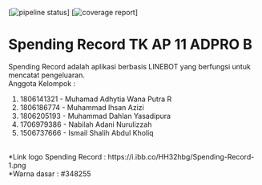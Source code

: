 [![pipeline status](https://gitlab.com/TKAdpro11/SpendingRecord/badges/master/pipeline.svg)]
[![coverage report](https://gitlab.com/TKAdpro11/SpendingRecord/badges/master/coverage.svg)]
# Spending Record TK AP 11 ADPRO B
Spending Record adalah aplikasi berbasis LINEBOT yang berfungsi untuk mencatat pengeluaran. <br>
Anggota Kelompok :
1. 1806141321 - Muhamad Adhytia Wana Putra R 
2. 1806186774 - Muhammad Ihsan Azizi
3. 1806205193 - Muhammad Dahlan Yasadipura 
4. 1706979386 - Nabilah Adani Nurulizzah 
5. 1506737666 - Ismail Shalih Abdul Kholiq
<br>
 *Link logo Spending Record : https://i.ibb.co/HH32hbg/Spending-Record-1.png <br>
 *Warna dasar : #348255
 